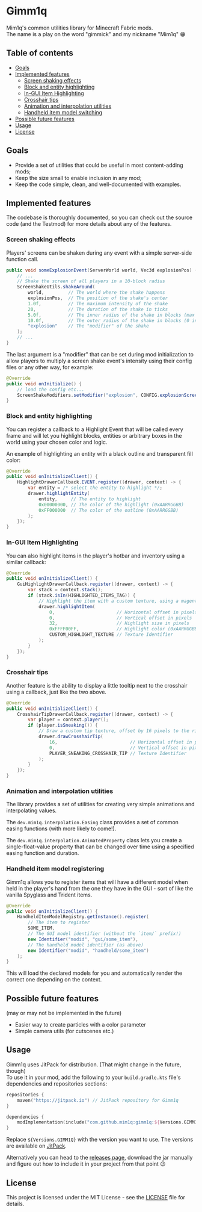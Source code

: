 # Gimm1q

Mim1q's common utilities library for Minecraft Fabric mods.  
The name is a play on the word "gimmick" and my nickname "Mim1q" :grin:

## Table of contents

- [Goals](#goals)
- [Implemented features](#implemented-features)
  - [Screen shaking effects](#screen-shaking-effects)
  - [Block and entity highlighting](#block-and-entity-highlighting)
  - [In-GUI Item Highlighting](#in-gui-item-highlighting)
  - [Crosshair tips](#crosshair-tips)
  - [Animation and interpolation utilities](#animation-and-interpolation-utilities)
  - [Handheld item model switching](#handheld-item-model-registering)
- [Possible future features](#possible-future-features)
- [Usage](#usage)
- [License](#license)

## Goals

- Provide a set of utilities that could be useful in most content-adding mods;
- Keep the size small to enable inclusion in any mod;
- Keep the code simple, clean, and well-documented with examples.

## Implemented features

The codebase is thoroughly documented, so you can check out the source code (and the Testmod) for more details about
any of the features.

### Screen shaking effects

Players' screens can be shaken during any event with a simple server-side function call.  

```java
public void someExplosionEvent(ServerWorld world, Vec3d explosionPos) {
    // ...
    // Shake the screen of all players in a 10-block radius
    ScreenShakeUtils.shakeAround(
        world,         // The world where the shake happens
        explosionPos,  // The position of the shake's center
        1.0f,          // The maximum intensity of the shake
        20,            // The duration of the shake in ticks
        5.0f,          // The inner radius of the shake in blocks (max intensity)
        10.0f,         // The outer radius of the shake in blocks (0 intensity)
        "explosion"    // The "modifier" of the shake
    );
    // ...
}
```

The last argument is a "modifier" that can be set during mod initialization to allow players to multiply a screen shake 
event's intensity using their config files or any other way, for example:

```java
@Override
public void onInitialize() {
    // load the config etc...
    ScreenShakeModifiers.setModifier("explosion", CONFIG.explosionScreenShakeIntensity);
}
```

### Block and entity highlighting

You can register a callback to a Highlight Event that will be called every frame and will let you highlight blocks,
entities or arbitrary boxes in the world using your chosen color and logic.

An example of highlighting an entity with a black outline and transparent fill color:

```java
@Override
public void onInitializeClient() {
    HighlightDrawerCallback.EVENT.register((drawer, context) -> {
        var entity = /* select the entity to highlight */;
        drawer.highlightEntity(
            entity,     // The entity to highlight
            0x00000000, // The color of the highlight (0xAARRGGBB)
            0xFF000000  // The color of the outline (0xAARRGGBB)
        );
    });
}
```

### In-GUI Item Highlighting

You can also highlight items in the player's hotbar and inventory using a similar callback:

```java
@Override
public void onInitializeClient() {
    GuiHighlightDrawerCallback.register((drawer, context) -> {
        var stack = context.stack();
        if (stack.isIn(HIGHLIGHTED_ITEMS_TAG)) {
            // Highlight the item with a custom texture, using a magenta color
            drawer.highlightItem(
                0,                       // Horizontal offset in pixels
                0,                       // Vertical offset in pixels
                32,                      // Highlight size in pixels
                0xFFFF00FF,              // Highlight color (0xAARRGGBB)
                CUSTOM_HIGHLIGHT_TEXTURE // Texture Identifier
            );
        }
    });
}
```

### Crosshair tips

Another feature is the ability to display a little tooltip next to the crosshair using a callback, just like the two
above.

```java
@Override
public void onInitializeClient() {
    CrosshairTipDrawerCallback.register((drawer, context) -> {
        var player = context.player();
        if (player.isSneaking()) {
            // Draw a custom tip texture, offset by 16 pixels to the right
            drawer.drawCrosshairTip(
                16,                           // Horizontal offset in pixels
                0,                            // Vertical offset in pixels
                PLAYER_SNEAKING_CROSSHAIR_TIP // Texture Identifier
            );
        }
    });
}
```

### Animation and interpolation utilities

The library provides a set of utilities for creating very simple animations and interpolating values.

The `dev.mim1q.interpolation.Easing` class provides a set of common easing functions (with more likely to come!).

The `dev.mim1q.interpolation.AnimatedProperty` class lets you create a single-float-value property that can be changed
over time using a specified easing function and duration.

### Handheld item model registering

Gimm1q allows you to register items that will have a different model when held in the player's hand from the one they
have in the GUI - sort of like the vanilla Spyglass and Trident items.

```java
@Override
public void onInitializeClient() {
    HandheldItemModelRegistry.getInstance().register(
        // The item to register
        SOME_ITEM,                                    
        // The GUI model identifier (without the `item/` prefix!)
        new Identifier("modid", "gui/some_item"),     
        // The handheld model identifier (as above)
        new Identifier("modid", "handheld/some_item") 
    );
}
```

This will load the declared models for you and automatically render the correct one depending on the context.

## Possible future features
(may or may not be implemented in the future)

- Easier way to create particles with a color parameter
- Simple camera utils (for cutscenes etc.)

## Usage

Gimm1q uses JitPack for distribution. (That might change in the future, though)  
To use it in your mod, add the following to your `build.gradle.kts` file's dependencies and repositories sections:

```kotlin
repositories {
    maven("https://jitpack.io") // JitPack repository for Gimm1q
}

dependencies {
    modImplementation(include("com.github.mim1q:gimm1q:${Versions.GIMM1Q}")!!)
}
```
Replace `${Versions.GIMM1Q}` with the version you want to use. The versions are available on 
[JitPack](https://jitpack.io/#mim1q/gimm1q). 

Alternatively you can head to the 
[releases page](https://github.com/mim1q/gimm1q/releases), download the jar manually and figure out how to include it
in your project from that point :wink:

## License

This project is licensed under the MIT License - see the [LICENSE](LICENSE) file for details.
